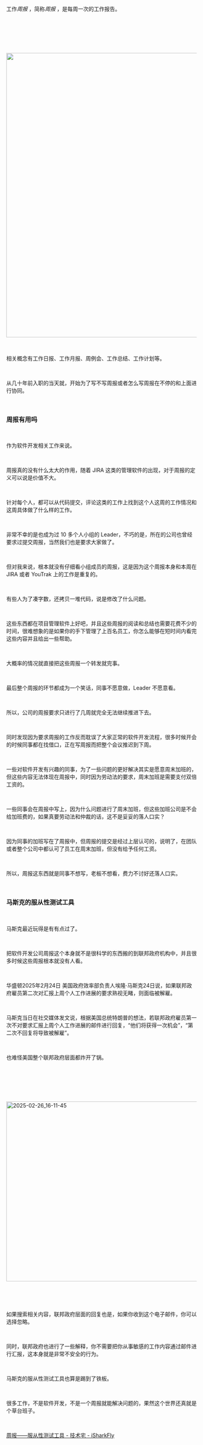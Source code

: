 <p>工作<em>周报</em> ，简称<em>周报</em> ，是每周一次的工作报告。</p> <br><p></p> <br><p></p> <br><p class="img-center"><a href="https://cdn.isharkfly.com/com-isharkfly-www/discourse-uploads/original/3X/b/4/b46e4ab23397029e1019ff2dbe5252ce04af2dbd.webp" rel="nofollow"><img alt="" height="751" src="https://i-blog.csdnimg.cn/img_convert/2f1f5f8d6df6fec640c0daf0f102f717.webp?x-oss-process=image/format,png" width="1149" /></a></p> <br><p>相关概念有工作日报、工作月报、周例会、工作总结、工作计划等。 </p> <br><p>从几十年前入职的当天就，开始为了写不写周报或者怎么写周报在不停的和上面进行协同。</p> <br><h3>周报有用吗</h3> <br><p>作为软件开发相关工作来说。</p> <br><p>周报真的没有什么太大的作用，随着 JIRA 这类的管理软件的出现，对于周报的定义可以说是价值不大。</p> <br><p>针对每个人，都可以从代码提交，评论这类的工作上找到这个人这周的工作情况和这周具体做了什么样的工作。</p> <br><p>非常不幸的是也成为过 10 多个人小组的 Leader，不巧的是，所在的公司也曾经要求过提交周报，当然我们也是要求大家做了。</p> <br><p>但对我来说，根本就没有仔细看小组成员的周报，这是因为这个周报本身和本周在 JIRA 或者 YouTrak 上的工作是重复的。</p> <br><p>有些人为了凑字数，还拷贝一堆代码，说是修改了什么问题。</p> <br><p>这些东西都在项目管理软件上好吧，并且这些周报的阅读和总结也需要花费不少的时间，很难想象的是如果你的手下管理了上百名员工，你怎么能够在短时间内看完这些内容并且给出一些帮助。</p> <br><p>大概率的情况就直接把这些周报一个转发就完事。</p> <br><p>最后整个周报的环节都成为一个笑话，同事不愿意做，Leader 不愿意看。</p> <br><p>所以，公司的周报要求只进行了几周就完全无法继续推进下去。</p> <br><p>同时发现因为要求周报的工作反而耽误了大家正常的软件开发流程，很多时候开会的时候同事都在找借口，正在写周报而把整个会议推迟到下周。</p> <br><p>一些对软件开发有兴趣的同事，为了一些问题的更好解决其实是愿意周末加班的，但这些内容无法体现在周报中，同时因为劳动法的要求，周末加班是需要支付双倍工资的。</p> <br><p>一些同事会在周报中写上，因为什么问题进行了周末加班，但这些加班公司是不会给加班费的，如果真要劳动法和仲裁的话，这不是妥妥的落人口实？</p> <br><p>因为同事的加班写在了周报中，但周报的提交是经过上层认可的，说明了，在团队或者整个公司中都认可了员工在周末加班，但没有给予任何工资。</p> <br><p>所以，周报这东西就是同事不想写，老板不想看，费力不讨好还落人口实。</p> <br><h3>马斯克的服从性测试工具</h3> <br><p>马斯克最近玩得是有有点过了。</p> <br><p>把软件开发公司周报这个本身就不是很科学的东西搬的到联邦政府机构中，并且很多时候这些周报根本就没有人看。</p> <br><p>华盛顿2025年2月24日 美国政府效率部负责人埃隆·马斯克24日说，如果联邦政府雇员第二次对汇报上周个人工作进展的要求熟视无睹，则面临被解雇。</p> <br><p>马斯克当日在社交媒体发文说，根据美国总统特朗普的想法，若联邦政府雇员第一次不对要求汇报上周个人工作进展的邮件进行回复，“他们将获得一次机会”，“第二次不回复将导致被解雇”。</p> <br><p>也难怪美国整个联邦政府层面都炸开了锅。</p> <br><p></p> <br><p></p> <br><p class="img-center"><a href="https://cdn.isharkfly.com/com-isharkfly-www/discourse-uploads/original/3X/8/5/852283d53975bd5bdc9976b1c905c7d7b831bb96.jpeg" rel="nofollow"><img alt="2025-02-26_16-11-45" height="475" src="https://i-blog.csdnimg.cn/img_convert/87963c93dab0916d6c2e07547689ae8f.jpeg" width="689" /></a></p> <br><p></p> <br><p>如果搜索相关内容，联邦政府层面的回复也是，如果你收到这个电子邮件，你可以选择忽略。</p> <br><p>同时，联邦政府也进行了一些解释，你不需要把你从事敏感的工作内容通过邮件进行汇报，这本身就是非常不安全的行为。</p> <br><p>马斯克的服从性测试工具也算是踢到了铁板。</p> <br><p>很多工作，不是软件开发，不是一个周报就能解决问题的，果然这个世界还真就是个草台班子。</p> <br><p><a href="https://www.isharkfly.com/t/topic/16988" rel="nofollow" title="周报——服从性测试工具 - 技术宅 - iSharkFly">周报——服从性测试工具 - 技术宅 - iSharkFly</a></p> <br><p></p>